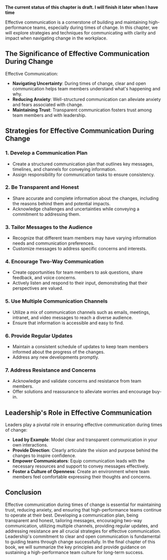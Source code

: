 **The current status of this chapter is draft. I will finish it later when I have time**

Effective communication is a cornerstone of building and maintaining high-performance teams, especially during times of change. In this chapter, we will explore strategies and techniques for communicating with clarity and impact when navigating change in the workplace.

The Significance of Effective Communication During Change
---------------------------------------------------------

Effective Communication:

* **Navigating Uncertainty**: During times of change, clear and open communication helps team members understand what's happening and why.
* **Reducing Anxiety**: Well-structured communication can alleviate anxiety and fears associated with change.
* **Maintaining Trust**: Transparent communication fosters trust among team members and with leadership.

Strategies for Effective Communication During Change
----------------------------------------------------

### **1. Develop a Communication Plan**

* Create a structured communication plan that outlines key messages, timelines, and channels for conveying information.
* Assign responsibility for communication tasks to ensure consistency.

### **2. Be Transparent and Honest**

* Share accurate and complete information about the changes, including the reasons behind them and potential impacts.
* Acknowledge challenges and uncertainties while conveying a commitment to addressing them.

### **3. Tailor Messages to the Audience**

* Recognize that different team members may have varying information needs and communication preferences.
* Customize messages to address specific concerns and interests.

### **4. Encourage Two-Way Communication**

* Create opportunities for team members to ask questions, share feedback, and voice concerns.
* Actively listen and respond to their input, demonstrating that their perspectives are valued.

### **5. Use Multiple Communication Channels**

* Utilize a mix of communication channels such as emails, meetings, intranet, and video messages to reach a diverse audience.
* Ensure that information is accessible and easy to find.

### **6. Provide Regular Updates**

* Maintain a consistent schedule of updates to keep team members informed about the progress of the changes.
* Address any new developments promptly.

### **7. Address Resistance and Concerns**

* Acknowledge and validate concerns and resistance from team members.
* Offer solutions and reassurance to alleviate worries and encourage buy-in.

Leadership's Role in Effective Communication
--------------------------------------------

Leaders play a pivotal role in ensuring effective communication during times of change:

* **Lead by Example**: Model clear and transparent communication in your own interactions.
* **Provide Direction**: Clearly articulate the vision and purpose behind the changes to inspire confidence.
* **Empower Communicators**: Equip communication leads with the necessary resources and support to convey messages effectively.
* **Foster a Culture of Openness**: Create an environment where team members feel comfortable expressing their thoughts and concerns.

Conclusion
----------

Effective communication during times of change is essential for maintaining trust, reducing anxiety, and ensuring that high-performance teams continue to operate at their best. Developing a communication plan, being transparent and honest, tailoring messages, encouraging two-way communication, utilizing multiple channels, providing regular updates, and addressing resistance are all crucial strategies for effective communication. Leadership's commitment to clear and open communication is fundamental to guiding teams through change successfully. In the final chapter of this book, we will summarize the key principles and provide guidance on sustaining a high-performance team culture for long-term success.
